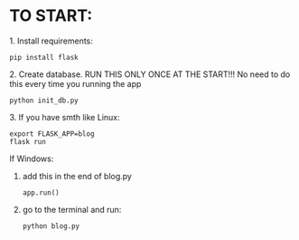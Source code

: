 <h1>TO START:</h1>

<p>1. Install requirements:</p>
<pre><code>pip install flask
</code></pre>

<p>2. Create database. RUN THIS ONLY ONCE AT THE START!!! No need to do this every time you running the app</p>
<pre><code>python init_db.py
</code></pre>

<p>3. If you have smth like Linux:</p>
<pre><code>export FLASK_APP=blog
flask run
</code></pre>

If Windows:

1. add this in the end of blog.py<pre><code>app.run()
</code></pre>
2. go to the terminal and run: <pre><code>python blog.py
</code></pre>

